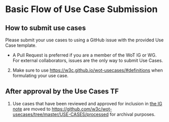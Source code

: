 # Basic Flow of Use Case Submission

## How to submit use cases

Please submit your use cases to using a GitHub issue with the provided Use Case template.
  - A Pull Request is preferred if you are a member of the WoT IG or WG. For external collaborators, issues are the only way to submit Use Cases.
2. Make sure to use <https://w3c.github.io/wot-usecases/#definitions> when formulating your use case.

## After approval by the Use Cases TF

1. Use cases that have been reviewed and approved for inclusion in [the IG note](https://w3c.github.io/wot-usecases/) are moved to https://github.com/w3c/wot-usecases/tree/master/USE-CASES/processed for archival purposes.
